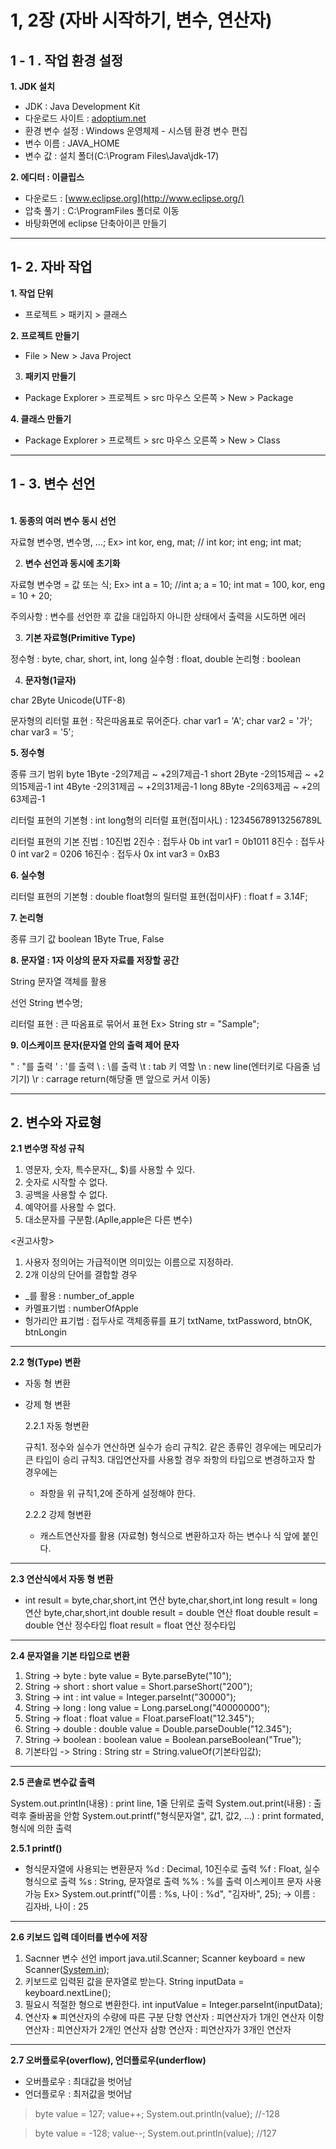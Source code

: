 # 1, 2장 (자바 시작하기, 변수, 연산자)

## 1 - 1 . **작업 환경 설정**

   **1. JDK 설치**

- JDK : Java Development Kit
- 다운로드 사이트 : [adoptium.net](http://adoptium.net/)
- 환경 변수 설정 : Windows 운영체제 - 시스템 환경 변수 편집
- 변수 이름 : JAVA_HOME
- 변수 값 : 설치 폴더(C:\Program Files\Java\jdk-17)

**2. 에디터 : 이클립스**

- 다운로드 : [www.eclipse.org](http://www.eclipse.org/)
- 압축 풀기 : C:\ProgramFiles 폴더로 이동
- 바탕화면에 eclipse 단축아이콘 만들기

---

## 1- 2. **자바 작업**

  **1. 작업 단위**

- 프로젝트 > 패키지 > 클래스

**2. 프로젝트 만들기**

- File > New > Java Project

3. **패키지 만들기**

- Package Explorer > 프로젝트 > src 마우스 오른쪽 > New > Package

**4. 클래스 만들기**

- Package Explorer > 프로젝트 > src 마우스 오른쪽 > New > Class

---

## 1 - 3.  **변수 선언**

<br> **1. 동종의 여러 변수 동시 선언**

자료형 변수명, 변수명, ...;
Ex> int kor, eng, mat;  // int kor; int eng; int mat;

2. **변수 선언과 동시에 초기화**

자료형 변수명 = 값 또는 식;
Ex> int a = 10; //int a; a = 10;
int mat = 100, kor, eng = 10 + 20;

주의사항 : 변수를 선언한 후 값을 대입하지 아니한 상태에서 출력을 시도하면 에러

3. **기본 자료형(Primitive Type)**

정수형 : byte, char, short, int, long
실수형 : float, double
논리형 : boolean

4. **문자형(1글자)**

char		2Byte	Unicode(UTF-8)

문자형의 리터럴 표현 : 작은따옴표로 묶어준다.
char var1 = 'A';
char var2 = '가';
char var3 = '5';

**5. 정수형**

종류		크기	범위
byte		1Byte   -2의7제곱 ~ +2의7제곱-1
short	2Byte   -2의15제곱 ~ +2의15제곱-1
int		4Byte   -2의31제곱 ~ +2의31제곱-1
long		8Byte   -2의63제곱 ~ +2의63제곱-1

리터럴 표현의 기본형 : int
long형의 리터럴 표현(접미사L) : 12345678913256789L

리터럴 표현의 기본 진법 : 10진법
2진수 : 접두사 0b	int var1 = 0b1011
8진수 : 접두사 0	int var2 = 0206
16진수 : 접두사 0x	int var3 = 0xB3

**6. 실수형**

리터럴 표현의 기본형 : double
float형의 릴터럴 표현(접미사F) : float f = 3.14F;

**7. 논리형**

종류		크기	값
boolean	1Byte	True, False

**8. 문자열 : 1자 이상의 문자 자료를 저장할 공간**

String 문자열 객체를 활용

선언
String 변수명;

리터럴 표현 : 큰 따옴표로 묶어서 표현
Ex> String str = "Sample";

**9. 이스케이프 문자(문자열 안의 출력 제어 문자**

\" : "를 출력
\' : '를 출력
\\ : \를 출력
\t : tab 키 역할
\n : new line(엔터키로 다음줄 넘기기)
\r : carrage return(해당줄 맨 앞으로 커서 이동)

---

## 2. **변수와 자료형**

 **2.1 변수명 작성 규칙**

1. 영문자, 숫자, 특수문자(_, $)를 사용할 수 있다.
2. 숫자로 시작할 수 없다.
3. 공백을 사용할 수 없다.
4. 예약어를 사용할 수 없다.
5. 대소문자를 구분함.(Aplle,apple은 다른 변수)

<권고사항>

1. 사용자 정의어는 가급적이면 의미있는 이름으로 지정하라.
2. 2개 이상의 단어를 결합할 경우
- _를 활용 : number_of_apple
- 카멜표기법 : numberOfApple
- 헝가리안 표기법 : 접두사로 객체종류를 표기
txtName, txtPassword, btnOK, btnLongin

---

**2.2 형(Type) 변환**

- 자동 형 변환
- 강제 형 변환
    
    2.2.1 자동 형변환
    
    규칙1. 정수와 실수가 연산하면 실수가 승리
    규칙2. 같은 종류인 경우에는 메모리가 큰 타입이 승리
    규칙3. 대입연산자를 사용할 경우 좌항의 타입으로 변경하고자 할 경우에는
    - 좌항을 위 규칙1,2에 준하게 설정해야 한다.
    
    2.2.2 강제 형변환
    
    - 캐스트연산자를 활용
    (자료형) 형식으로 변환하고자 하는 변수나 식 앞에 붙인다.

---

**2.3 연산식에서 자동 형 변환**

- int result = byte,char,short,int 연산 byte,char,short,int
long result = long 연산 byte,char,short,int
double result = double 연산 float
double result = double 연산 정수타입
float result = float 연산 정수타입

---

**2.4 문자열을 기본 타입으로 변환**

1. String -> byte : byte value = Byte.parseByte("10");
2. String -> short : short value = Short.parseShort("200");
3. String -> int : int value = Integer.parseInt("30000");
4. String -> long : long value = Long.parseLong("40000000");
5. String -> float : float value = Float.parseFloat("12.345");
6. String -> double : double value = Double.parseDouble("12.345");
7. String -> boolean : boolean value = Boolean.parseBoolean("True");
8. 기본타입 -> String : String str = String.valueOf(기본타입값);

---

**2.5 콘솔로 변수값 출력**

System.out.println(내용) : print line, 1줄 단위로 출력
System.out.print(내용) : 출력후 줄바꿈을 안함
System.out.printf("형식문자열", 값1, 값2, ...) : print formated, 형식에 의한 출력

**2.5.1 printf()**

- 형식문자열에 사용되는 변환문자
%d : Decimal, 10진수로 출력
%f : Float, 실수형식으로 출력
%s : String, 문자열로 출력
%% : %를 출력
이스케이프 문자 사용 가능
Ex> System.out.printf("이름 : %s, 나이 : %d", "김자바", 25);
-> 이름 : 김자바, 나이 : 25

---

**2.6 키보드 입력 데이터를 변수에 저장**

1. Sacnner 변수 선언
import java.util.Scanner;
Scanner keyboard = new Scanner([System.in](http://system.in/));
2. 키보드로 입력된 값을 문자열로 받는다.
String inputData = keyboard.nextLine();
3. 필요시 적절한 형으로 변환한다.
int inputValue = Integer.parseInt(inputData);
4. 연산자
※ 피연산자의 수량에 따른 구분
단항 연산자 : 피연산자가 1개인 연산자
이항 연산자 : 피연산자가 2개인 연산자
삼항 연산자 : 피연산자가 3개인 연산자

---

**2.7 오버플로우(overflow), 언더플로우(underflow)**

- 오버플로우 : 최대값을 벗어남
- 언더플로우 : 최저값을 벗어남

> byte value = 127;
value++;
System.out.println(value);  //-128
> 

> byte value = -128;
value--;
System.out.println(value);  //127
>
